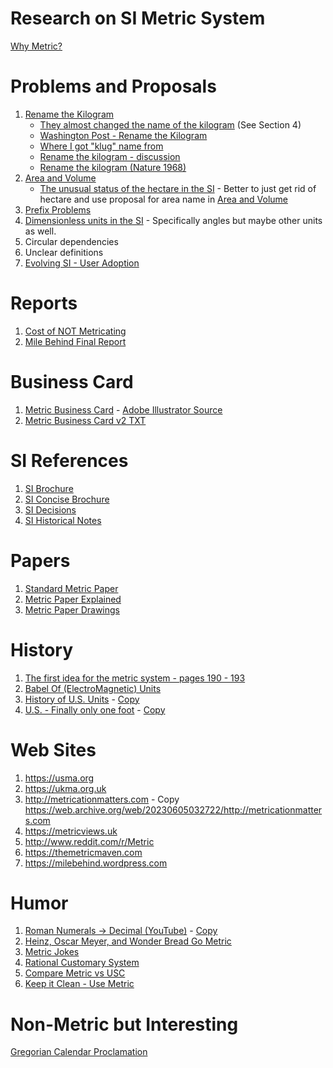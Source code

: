 
Research on SI Metric System
============================

[Why Metric?](WhyMetric.md)

Problems and Proposals
======================

1. [Rename the Kilogram](proposals/RenameKilogram.txt)
   - [They almost changed the name of the kilogram](proposals/17th-meeting-they-almost-changed-the-name-of-the-kilogram.pdf) (See Section 4)
   - [Washington Post - Rename the Kilogram](https://www.washingtonpost.com/opinions/while-youre-changing-the-kilogram-maybe-change-the-name-too/2017/07/12/19f9501e-6585-11e7-94ab-5b1f0ff459df_story.html)
   - [Where I got "klug" name from](https://www.tapatalk.com/groups/dozensonline/renaming-the-kilogram-t634.html)
   - [Rename the kilogram - discussion](https://www.quora.com/Should-the-kilogram-be-renamed-to-a-unit-without-a-prefix?share=1)
   - [Rename the kilogram (Nature 1968)](https://www.nature.com/articles/218209d0.pdf)
1. [Area and Volume](proposals/AreaAndVolume.md)
   - [The unusual status of the hectare in the SI](research/Brown_2022_Metrologia_59_062101.pdf) - Better to just get rid of hectare and use proposal for area name in [Area and Volume](proposals/AreaAndVolume.md)
1. [Prefix Problems](proposals/Prefixes.md)
1. [Dimensionless units in the SI](research/Mohr_2015_Metrologia_52_40.pdf) - Specifically angles but maybe other units as well.
1. Circular dependencies
1. Unclear definitions
1. [Evolving SI - User Adoption](research/Brown_2020_Metrologia_57_023001.pdf)


Reports
=======

1. [Cost of NOT Metricating](research/CostOfNonMetrication.pdf)
1. [Mile Behind Final Report](reports/MileBehind-sst-final-3.pdf)

Business Card
=============
1. [Metric Business Card](BusinessCard/MetricBusinessCard-v2-only.pdf) - [Adobe Illustrator Source](BusinessCard/MetricBusinessCard-v2-only.ai)
1. [Metric Business Card v2 TXT](MetricBusinessCard/MetricBusinessCard-v2.txt)

SI References
=============

1. [SI Brochure](references/SI-Brochure-9-EN.pdf)
1. [SI Concise Brochure](references/SI-Brochure-9-concise-EN.pdf)
1. [SI Decisions](references/si-brochure-9-App1-EN.pdf)
1. [SI Historical Notes](references/SI-Brochure-9-App4-EN.pdf)


Papers
======

1. [Standard Metric Paper](https://www.cl.cam.ac.uk/~mgk25/iso-paper.html)
1. [Metric Paper Explained](https://www.youtube.com/watch?v=mHeo62B0d0E)
1. [Metric Paper Drawings](https://www.engineeringtoolbox.com/drawings-paper-sheets-sizes-d_349.html)

History
=======

1. [The first idea for the metric system - pages 190 - 193](https://www.google.co.uk/books/edition/An_Essay_Towards_a_Real_Character_and_a/BCCtZjBtiEYC?hl=en&gbpv=1&pg=PA2&printsec=frontcover)
1. [Babel Of (ElectroMagnetic) Units](history/BableOfUnits-1506.01951.pdf)
1. [History of U.S. Units](https://nvlpubs.nist.gov/nistpubs/Legacy/SP/nbsspecialpublication447.pdf) - [Copy](history/nbsspecialpublication447.pdf)
1. [U.S. - Finally only one foot](https://static.tti.tamu.edu/conferences/uesi21/presentations/track-b/dennis.pdf) - [Copy](history/OnlyOneFoot.pdf)

Web Sites
=========

1. https://usma.org
1. https://ukma.org.uk
1. http://metricationmatters.com - Copy https://web.archive.org/web/20230605032722/http://metricationmatters.com
1. https://metricviews.uk
1. http://www.reddit.com/r/Metric
1. https://themetricmaven.com
1. https://milebehind.wordpress.com

Humor
=====

1. [Roman Numerals -> Decimal (YouTube)](https://www.youtube.com/watch?v=fjFaKD9BuOc) - [Copy](humor/the-frantics-roman-numerals.mp4)
1. [Heinz, Oscar Meyer, and Wonder Bread Go Metric](https://heinzhotdogpact.com/)
1. [Metric Jokes](humor/MetricJokes.txt)
1. [Rational Customary System](humor/RationalCustomarySystem.jpg)
1. [Compare Metric vs USC](humor/LogicalMetric.jpg)
1. [Keep it Clean - Use Metric](humor/CleanMetric.jpg)

Non-Metric but Interesting
==========================

[Gregorian Calendar Proclamation](https://www.fourmilab.ch/documents/calendar/IG_Latin.html)

